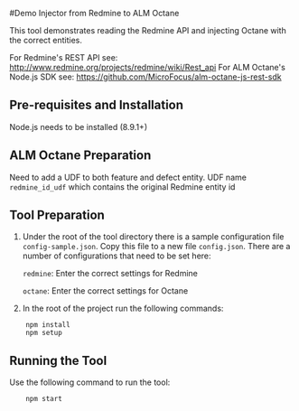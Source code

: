 #Demo Injector from Redmine to ALM Octane

This tool demonstrates reading the Redmine API and injecting Octane with the correct entities.

For Redmine's REST API see: http://www.redmine.org/projects/redmine/wiki/Rest_api
For ALM Octane's Node.js SDK see: https://github.com/MicroFocus/alm-octane-js-rest-sdk

## Pre-requisites and Installation

Node.js needs to be installed (8.9.1+)  

## ALM Octane Preparation

Need to add a UDF to both feature and defect entity.  UDF name `redmine_id_udf` which contains the original Redmine entity id

## Tool Preparation

1. Under the root of the tool directory there is a sample configuration file `config-sample.json`.  Copy this file to a new file `config.json`.  There are a number of configurations that need to be set here:
       
    `redmine`: Enter the correct settings for Redmine
    
    `octane`: Enter the correct settings for Octane
    
2. In the root of the project run the following commands:

```
    npm install
    npm setup
```  

## Running the Tool

Use the following command to run the tool:

```
    npm start
```